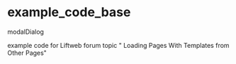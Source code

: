 example_code_base
=================

modalDialog

example code for Liftweb forum topic " Loading Pages With Templates from Other Pages"
